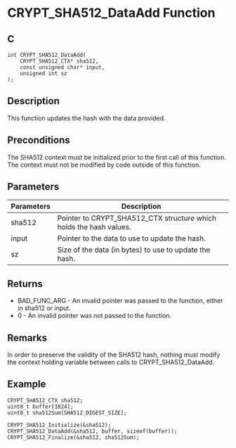 # CRYPT_SHA512_DataAdd Function

## C

    int CRYPT_SHA512_DataAdd(
        CRYPT_SHA512_CTX* sha512, 
        const unsigned char* input, 
        unsigned int sz
    );

## Description

This function updates the hash with the data provided.

## Preconditions

The SHA512 context must be initialized prior to the first call of this function. The context must not be modified by code outside of this function.

## Parameters
|Parameters |Description |
|---|---|
|sha512 |Pointer to CRYPT_SHA512_CTX structure which holds the hash values. |
|input |Pointer to the data to use to update the hash. |
|sz |Size of the data (in bytes) to use to update the hash. |

## Returns 

- BAD_FUNC_ARG - An invalid pointer was passed to the function, either in sha512 or input.
- 0 - An invalid pointer was not passed to the function.

## Remarks 

In order to preserve the validity of the SHA512 hash, nothing must modify the context holding variable between calls to CRYPT_SHA512_DataAdd.

## Example 

    CRYPT_SHA512_CTX sha512;
    uint8_t buffer[1024];
    uint8_t sha512Sum[SHA512_DIGEST_SIZE];

    CRYPT_SHA512_Initialize(&sha512);
    CRYPT_SHA512_DataAdd(&sha512, buffer, sizeof(buffer));
    CRYPT_SHA512_Finalize(&sha512, sha512Sum);